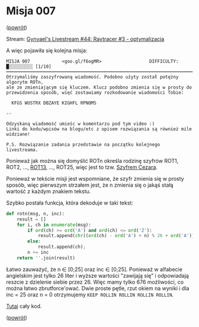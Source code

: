 ﻿Misja 007
=========
([powrót][1])

Stream: [Gynvael's Livestream #44: Raytracer #3 - optymalizacja][2]

A więc pojawiła się kolejna misja:
```
MISJA 007            <goo.gl/f6ogMR>                  DIFFICULTY: █░░░░░░░░░ [1/10]
┅┅┅┅┅┅┅┅┅┅┅┅┅┅┅┅┅┅┅┅┅┅┅┅┅┅┅┅┅┅┅┅┅┅┅┅┅┅┅┅┅┅┅┅┅┅┅┅┅┅┅┅┅┅┅┅┅┅┅┅┅┅┅┅┅┅┅┅┅┅┅┅┅┅┅┅┅┅┅┅┅
Otrzymaliśmy zaszyfrowaną wiadomość. Podobno użyty został potężny algorytm ROTn,
ale ze zmieniającym się kluczem. Klucz podobno zmienia się w prosty do
przewidzenia sposób, więć zostawiamy rozkodowanie wiadomości Tobie:

  KFGS WUSTRX DBZAYE KIGHFL RPNOMS

--

Odzyskaną wiadomość umieśc w komentarzu pod tym video :)
Linki do kodu/wpisów na blogu/etc z opisem rozwiązania są również mile
widziane!

P.S. Rozwiązanie zadania przedstawie na początku kolejnego livestreama.
```

Ponieważ jak można się domyślić ROTn określa rodzinę szyfrów ROT1, ROT2, ..., [ROT13][3], ..., ROT25, więc jest to tzw. [Szyfrem Cezara][4].

Ponieważ w tekście misji jest wspomniane, że szyfr zmienia się w prosty sposób, więc pierwszym strzałem jest,
że n zmienia się o jakąś stałą wartość z każdym znakiem tekstu.

Szybko postała funkcja, która dekoduje w taki tekst:
```python
def rotn(msg, n, inc):
	result = []
	for i, ch in enumerate(msg):
		if ord(ch) >= ord('A') and ord(ch) <= ord('Z'):
			result.append(chr((ord(ch) - ord('A') + n) % 26 + ord('A')))
		else:
			result.append(ch);
		n += inc
	return ''.join(result)
```

Łatwo zauważyć, że n ∈ [0;25] oraz inc ∈ [0;25]. Ponieważ w alfabecie angielskim jest tylko 26 liter i wyższe wartości "zawijają się" i odpowiadają reszcie z dzielenie siebie przez 26.
Więc mamy tylko 676 możliwości, co można łatwo zbrutforce'ować. Dwie proste pętle, rzut okiem na wyniki i dla inc = 25 oraz n = 0 otrzymujemy ```KEEP ROLLIN ROLLIN ROLLIN ROLLIN```.

[Tutaj][5] cały kod.

([powrót][1])

[1]: ../README.md
[2]: https://www.youtube.com/watch?v=JXZicjwhpwQ
[3]: https://pl.wikipedia.org/wiki/ROT13
[4]: https://pl.wikipedia.org/wiki/Szyfr_Cezara
[5]: decode.py